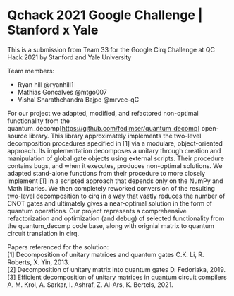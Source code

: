 # Qchack 2021 Google Challenge | Stanford x Yale 

This is a submission from Team 33 for the Google Cirq Challenge at QC Hack 2021 by Stanford and Yale University

Team members: 
- Ryan hill @ryanhill1
- Mathias Goncalves @mtgo007
- Vishal Sharathchandra Bajpe @mrvee-qC 

For our project we adapted, modified, and refactored non-optimal functionality from the quantum_decomp[https://github.com/fedimser/quantum_decomp] open-source library. This library approximately implements the two-level decomposition procedures specified in [1] via a modulare, object-oriented approach. Its implementation decomposes a unitary through creation and manipulation of global gate objects using external scripts. Their procedure contains bugs, and when it executes, produces non-optimal solutions. We adapted stand-alone functions from their procedure to more closely implement [1] in a scripted approach that depends only on the NumPy and Math libaries. We then completely reworked conversion of the resulting two-level decomposition to cirq in a way that vastly reduces the number of CNOT gates and ultimately gives a near-optimal solution in the form of quantum operations. Our project represents a comprehensive refactorization and optimization (and debug) of selected functionality from the quantum_decomp code base, along with orignial matrix to quantum circuit translation in cirq.     

Papers referenced for the solution: <br />
[1] Decomposition of unitary matrices and quantum gates C.K. Li, R. Roberts, X. Yin, 2013. <br />
[2] Decomposition of unitary matrix into quantum gates D. Fedoriaka, 2019. <br />
[3] Efficient decomposition of unitary matrices in quantum circuit compilers A. M. Krol, A. Sarkar, I. Ashraf,
Z. Al-Ars, K. Bertels, 2021.



